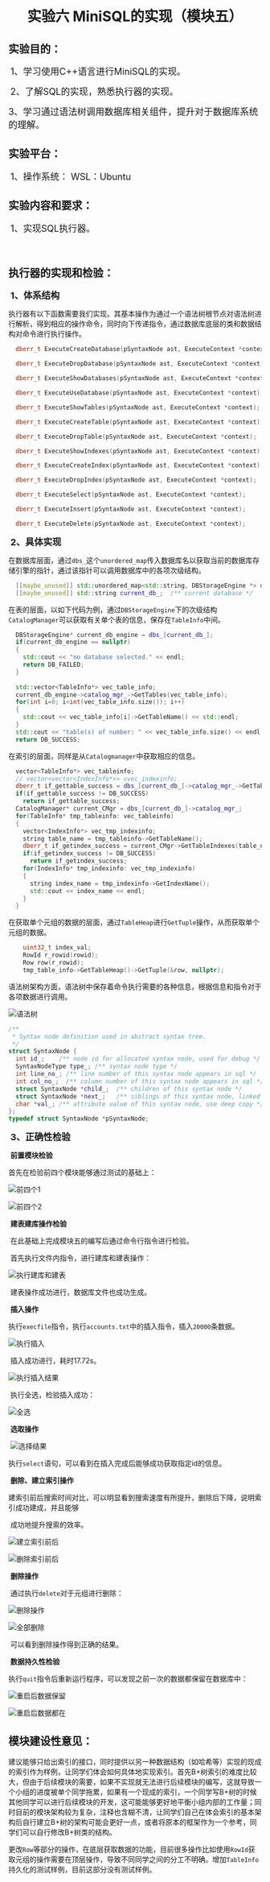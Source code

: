 # <center>实验六	MiniSQL的实现（模块五）</center>



## 实验目的：

​			<font size=4>1、学习使用C++语言进行MiniSQL的实现。</font>

​			<font size=4>2、了解SQL的实现，熟悉执行器的实现。</font>

​		    <font size=4>3、学习通过语法树调用数据库相关组件，提升对于数据库系统的理解。</font>



## 实验平台：

​			<font size=4>1、操作系统： WSL：Ubuntu</font>



## 实验内容和要求：

​			<font size=4>1、实现SQL执行器。</font>

​			

## 执行器的实现和检验：

​			<font size=4>**1、体系结构**</font>

​			执行器有以下函数需要我们实现。其基本操作为通过一个语法树根节点对语法树进行解析，得到相应的操作命令，同时向下传递指令，通过数据库底层的类和数据结构对命令进行执行操作。

```C++
  dberr_t ExecuteCreateDatabase(pSyntaxNode ast, ExecuteContext *context);

  dberr_t ExecuteDropDatabase(pSyntaxNode ast, ExecuteContext *context);

  dberr_t ExecuteShowDatabases(pSyntaxNode ast, ExecuteContext *context);

  dberr_t ExecuteUseDatabase(pSyntaxNode ast, ExecuteContext *context);

  dberr_t ExecuteShowTables(pSyntaxNode ast, ExecuteContext *context);

  dberr_t ExecuteCreateTable(pSyntaxNode ast, ExecuteContext *context);

  dberr_t ExecuteDropTable(pSyntaxNode ast, ExecuteContext *context);

  dberr_t ExecuteShowIndexes(pSyntaxNode ast, ExecuteContext *context);

  dberr_t ExecuteCreateIndex(pSyntaxNode ast, ExecuteContext *context);

  dberr_t ExecuteDropIndex(pSyntaxNode ast, ExecuteContext *context);

  dberr_t ExecuteSelect(pSyntaxNode ast, ExecuteContext *context);

  dberr_t ExecuteInsert(pSyntaxNode ast, ExecuteContext *context);

  dberr_t ExecuteDelete(pSyntaxNode ast, ExecuteContext *context);
```



​			**<font size=4>2、具体实现</font>**

​			在数据库层面，通过`dbs_`这个`unordered_map`传入数据库名以获取当前的数据库存储引擎的指针，通过该指针可以调用数据库中的各项次级结构。

```C++
  [[maybe_unused]] std::unordered_map<std::string, DBStorageEngine *> dbs_;  /** all opened databases */
  [[maybe_unused]] std::string current_db_;  /** current database */
```

​			在表的层面，以如下代码为例，通过`DBStorageEngine`下的次级结构`CatalogManager`可以获取有关单个表的信息，保存在`TableInfo`中间。

```C++
  DBStorageEngine* current_db_engine = dbs_[current_db_];
  if(current_db_engine == nullptr)
  {
    std::cout << "no database selected." << endl;
    return DB_FAILED;
  }
    
  std::vector<TableInfo*> vec_table_info;
  current_db_engine->catalog_mgr_->GetTables(vec_table_info);
  for(int i=0; i<int(vec_table_info.size()); i++)
  {
    std::cout << vec_table_info[i]->GetTableName() << std::endl;
  }
  std::cout << "table(s) of number: " << vec_table_info.size() << endl;
  return DB_SUCCESS;
```
​			在索引的层面，同样是从`Catalogmanager`中获取相应的信息。

```C++
  vector<TableInfo*> vec_tableinfo;
  // vector<vector<IndexInfo*>> vvec_indexinfo;
  dberr_t if_gettable_success = dbs_[current_db_]->catalog_mgr_->GetTables(vec_tableinfo);
  if(if_gettable_success != DB_SUCCESS)
    return if_gettable_success;
  CatalogManager* current_CMgr = dbs_[current_db_]->catalog_mgr_;
  for(TableInfo* tmp_tableinfo: vec_tableinfo)
  {
    vector<IndexInfo*> vec_tmp_indexinfo;
    string table_name = tmp_tableinfo->GetTableName();
    dberr_t if_getindex_success = current_CMgr->GetTableIndexes(table_name, vec_tmp_indexinfo);
    if(if_getindex_success != DB_SUCCESS)
      return if_getindex_success;
    for(IndexInfo* tmp_indexinfo: vec_tmp_indexinfo)
    {
      string index_name = tmp_indexinfo->GetIndexName();
      std::cout << index_name << endl;
    }
  }
```

​			在获取单个元组的数据的层面，通过`TableHeap`进行`GetTuple`操作，从而获取单个元组的数据。

```C++
	uint32_t index_val;
    RowId r_rowid(rowid);
    Row row(r_rowid);
    tmp_table_info->GetTableHeap()->GetTuple(&row, nullptr);
```

​			语法树架构方面，语法树中保存着命令执行需要的各种信息，根据信息和指令对于各项数据进行调用。

![语法树](C:\Users\hz\Desktop\数据库\MiniSQLmas\lab5\语法树.png)

```C++
/**
 * Syntax node definition used in abstract syntax tree.
 */
struct SyntaxNode {
  int id_;    /** node id for allocated syntax node, used for debug */
  SyntaxNodeType type_; /** syntax node type */
  int line_no_; /** line number of this syntax node appears in sql */
  int col_no_;  /** column number of this syntax node appears in sql */
  struct SyntaxNode *child_;  /** children of this syntax node */
  struct SyntaxNode *next_;   /** siblings of this syntax node, linked by a single linked list */
  char *val_; /** attribute value of this syntax node, use deep copy */
};
typedef struct SyntaxNode *pSyntaxNode;
```



​			<font size=4>**3、正确性检验**</font>

​			**前置模块检验**			

首先在检验前四个模块能够通过测试的基础上：

![前四个1](C:\Users\hz\Desktop\数据库\MiniSQLmas\lab5\前四个1.png)

![前四个2](C:\Users\hz\Desktop\数据库\MiniSQLmas\lab5\前四个2.png)

​			**建表建库操作检验**

​					在此基础上完成模块五的编写后通过命令行指令进行检验。

​					首先执行文件内指令，进行建库和建表操作：

![执行建库和建表](C:\Users\hz\Desktop\数据库\MiniSQLmas\lab5\执行建库和建表.png)

​					建表操作成功进行，数据库文件也成功生成。

​			**插入操作**

​					执行`execfile`指令，执行`accounts.txt`中的插入指令，插入`20000`条数据。

![执行插入](C:\Users\hz\Desktop\数据库\MiniSQLmas\lab5\执行插入.png)

​											插入成功进行，耗时17.72s。

![执行插入结果](C:\Users\hz\Desktop\数据库\MiniSQLmas\lab5\执行插入结果.png)

​											执行全选，检验插入成功：

![全选](C:\Users\hz\Desktop\数据库\MiniSQLmas\lab5\全选.png)



​			**选取操作**

​							![选择结果](C:\Users\hz\Desktop\数据库\MiniSQLmas\lab5\选择结果.png)

​							执行`select`语句，可以看到在插入完成后能够成功获取指定id的信息。

​			**删除、建立索引操作**

​							建索引前后搜索时间对比，可以明显看到搜索速度有所提升，删除后下降，说明索引成功建成，并且能够

​			成功地提升搜索的效率。

![建立索引前后](C:\Users\hz\Desktop\数据库\MiniSQLmas\lab5\建立索引前后.png)

![删除索引前后](C:\Users\hz\Desktop\数据库\MiniSQLmas\lab5\删除索引前后.png)

​			**删除操作**

​							通过执行`delete`对于元组进行删除：

![删除操作](C:\Users\hz\Desktop\数据库\MiniSQLmas\lab5\删除操作.png)

![全部删除](C:\Users\hz\Desktop\数据库\MiniSQLmas\lab5\全部删除.png)

​							可以看到删除操作得到正确的结果。

​			**数据持久性检验**

​							执行`quit`指令后重新运行程序，可以发现之前一次的数据都保留在数据库中：

![重启后数据保留](C:\Users\hz\Desktop\数据库\MiniSQLmas\lab5\重启后数据保留.png)

![重启后数据都在](C:\Users\hz\Desktop\数据库\MiniSQLmas\lab5\重启后数据都在.png)









## 模块建设性意见：

​			建议能够只给出索引的接口，同时提供以另一种数据结构（如哈希等）实现的现成的索引作为样例，让同学们体会如何具体地实现索引。首先B+树索引的难度比较大，但由于后续模块的需要，如果不实现就无法进行后续模块的编写，这就导致一个小组的进度被单个同学拖累，如果有一个现成的索引，一个同学写B+树的时候其他同学可以进行后续模块的开发，这可能能够更好地平衡小组内部的工作量；同时目前的模块架构较为复杂，注释也含糊不清，让同学们自己在体会索引的基本架构后自行建立B+树的架构可能会更好一点，或者将原本的框架作为一个参考，同学们可以自行修改B+树类的结构。

​			更改`Row`等部分的操作，在底层获取数据的功能，目前很多操作比如使用`RowId`获取元组的操作需要在顶层操作，导致不同同学之间的分工不明确。增加`TableInfo`持久化的测试样例，目前这部分没有测试样例。

